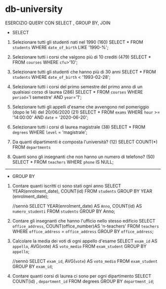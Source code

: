 # db-university

ESERCIZIO QUERY CON SELECT , GROUP BY, JOIN

- SELECT 

1. Selezionare tutti gli studenti nati nel 1990 (160)
    SELECT * 
    FROM `students`
    WHERE `date_of_birth`
    LIKE '1990-%';


2. Selezionare tutti i corsi che valgono più di 10 crediti (479)
    SELECT * 
    FROM `courses` 
    WHERE `cfu`>'10';


3. Selezionare tutti gli studenti che hanno più di 30 anni
    SELECT * 
    FROM `students` 
    WHERE `date_of_birth` < '1993-02-28';


4. Selezionare tutti i corsi del primo semestre del primo anno di un qualsiasi corso di
laurea (286)
    SELECT * 
    FROM `courses`
    WHERE `period`='I semestre'
    AND `year`='1';


5. Selezionare tutti gli appelli d'esame che avvengono nel pomeriggio (dopo le 14) del
20/06/2020 (21)
    SELECT *
    FROM `exams`
    WHERE `hour` >= '14:00:00'
    AND `date` = '2020-06-20';


6. Selezionare tutti i corsi di laurea magistrale (38)
    SELECT * 
    FROM `degrees` 
    WHERE `level` = 'magistrale';


7. Da quanti dipartimenti è composta l'università? (12)
    SELECT COUNT(*)
    FROM `departments`


8. Quanti sono gli insegnanti che non hanno un numero di telefono? (50)
    SELECT * 
    FROM `teachers` 
    WHERE `phone` IS NULL;


---------------------------------------------------------------------------------------

- GROUP BY

1. Contare quanti iscritti ci sono stati ogni anno
    SELECT YEAR(enrolment_date), COUNT(id)
    FROM `students`
    GROUP BY YEAR (enrolment_date);

    //sennò
    SELECT YEAR(enrolment_date) AS `Anno`, COUNT(id) AS `numero_studenti`
    FROM `students`
    GROUP BY Anno;
 

2. Contare gli insegnanti che hanno l'ufficio nello stesso edificio
    SELECT `office_address`, 
    COUNT(office_number)AS 'n-teachers' 
    FROM `teachers` 
    WHERE `office_address` = `office_address` 
    GROUP BY `office_address`;


3. Calcolare la media dei voti di ogni appello d'esame
    SELECT `exam_id` AS `appello`, AVG(vote) AS `voto_medio`
    FROM `exam_student`
    GROUP BY `appello`;

    //sennò
    SELECT `exam_id`, AVG(`vote`) AS `voto_medio`
    FROM `exam_student`
    GROUP BY `exam_id`;


4. Contare quanti corsi di laurea ci sono per ogni dipartimento
    SELECT COUNT(id) , `department_id`
    FROM degrees
    GROUP BY `department_id`;